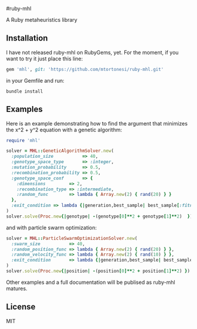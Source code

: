 #ruby-mhl

A Ruby metaheuristics library


## Installation

I have not released ruby-mhl on RubyGems, yet. For the moment, if you want to
try it just place this line:

```ruby
gem 'mhl', git: 'https://github.com/mtortonesi/ruby-mhl.git'
```

in your Gemfile and run:

    bundle install


## Examples

Here is an example demonstrating how to find the argument that minimizes the
x^2 + y^2 equation with a genetic algorithm:

```ruby
require 'mhl'

solver = MHL::GeneticAlgorithmSolver.new(
  :population_size           => 40,
  :genotype_space_type       => :integer,
  :mutation_probability      => 0.5,
  :recombination_probability => 0.5,
  :genotype_space_conf       => {
    :dimensions         => 2,
    :recombination_type => :intermediate,
    :random_func        => lambda { Array.new(2) { rand(20) } }
  },
  :exit_condition => lambda {|generation,best_sample| best_sample[:fitness] == 0}
)
solver.solve(Proc.new{|genotype| -(genotype[0]**2 + genotype[1]**2)  })
```

and with particle swarm optimization:

```ruby
solver = MHL::ParticleSwarmOptimizationSolver.new(
  :swarm_size           => 40,
  :random_position_func => lambda { Array.new(2) { rand(20) } },
  :random_velocity_func => lambda { Array.new(2) { rand(10) } },
  :exit_condition       => lambda {|generation,best_sample| best_sample[:height].abs < 0.001 },
)
solver.solve(Proc.new{|position| -(position[0]**2 + position[1]**2) })
```

Other examples and a full documentation will be publised as ruby-mhl matures.


## License

MIT
